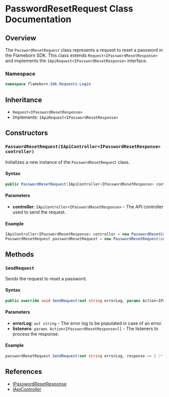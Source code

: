 
# PasswordResetRequest Class Documentation

## Overview

The `PasswordResetRequest` class represents a request to reset a password in the Flameborn SDK. This class extends `Request<IPasswordResetResponse>` and implements the `IApiRequest<IPasswordResetResponse>` interface.

### Namespace
```csharp
namespace flameborn.Sdk.Requests.Login
```

## Inheritance
- `Request<IPasswordResetResponse>`
- Implements: `IApiRequest<IPasswordResetResponse>`

## Constructors

### `PasswordResetRequest(IApiController<IPasswordResetResponse> controller)`

Initializes a new instance of the `PasswordResetRequest` class.

#### Syntax
```csharp
public PasswordResetRequest(IApiController<IPasswordResetResponse> controller)
```

#### Parameters
- **controller**: `IApiController<IPasswordResetResponse>` - The API controller used to send the request.

#### Example
```csharp
IApiController<IPasswordResetResponse> controller = new PasswordResetController();
PasswordResetRequest passwordResetRequest = new PasswordResetRequest(controller);
```

## Methods

### `SendRequest`

Sends the request to reset a password.

#### Syntax
```csharp
public override void SendRequest(out string errorLog, params Action<IPasswordResetResponse>[] listeners);
```

#### Parameters
- **errorLog**: `out string` - The error log to be populated in case of an error.
- **listeners**: `params Action<IPasswordResetResponse>[]` - The listeners to process the response.

#### Example
```csharp
passwordResetRequest.SendRequest(out string errorLog, response => { /* Handle response */ });
```

## References
- [IPasswordResetResponse](https://gkhanc.github.io/flameborn-game/IPasswordResetResponse)
- [IApiController](https://gkhanc.github.io/flameborn-game/IApiController)
